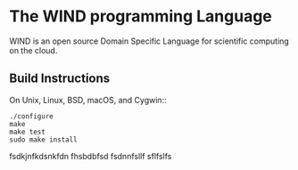 # The WIND programming Language

WIND is an open source Domain Specific Language for scientific computing on the cloud.


## Build Instructions

On Unix, Linux, BSD, macOS, and Cygwin::

    ./configure
    make
    make test
    sudo make install
   
fsdkjnfkdsnkfdn
    fhsbdbfsd
    fsdnnfsllf
    sflfslfs
